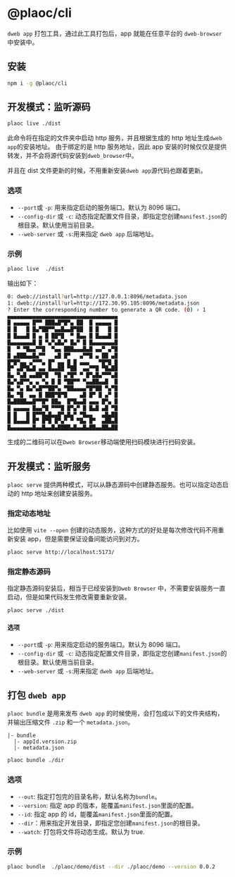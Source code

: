 # @plaoc/cli

`dweb app` 打包工具，通过此工具打包后，app 就能在任意平台的 `dweb-browser` 中安装中。

## 安装

```bash
npm i -g @plaoc/cli
```

## 开发模式：监听源码

```bash
plaoc live ./dist
```

此命令将在指定的文件夹中启动 http 服务，并且根据生成的 http 地址生成`dweb app`的安装地址。
由于绑定的是 http 服务地址，因此 app 安装的时候仅仅是提供转发，并不会将源代码安装到`dweb_browser`中。

并且在 dist 文件更新的时候，不用重新安装`dweb app`源代码也跟着更新。

### 选项

- `--port`或 `-p`: 用来指定启动的服务端口。默认为 8096 端口。
- `--config-dir` 或 `-c`: 动态指定配置文件目录，即指定您创建`manifest.json`的根目录。默认使用当前目录。
- `--web-server` 或 `-s`:用来指定 `dweb app` 后端地址。

### 示例

```bash
plaoc live  ./dist
```

输出如下：

```bash
0: dweb://install?url=http://127.0.0.1:8096/metadata.json
1: dweb://install?url=http://172.30.95.105:8096/metadata.json
? Enter the corresponding number to generate a QR code. (0) › 1
▄▄▄▄▄▄▄▄▄▄▄▄▄▄▄▄▄▄▄▄▄▄▄▄▄▄▄▄▄▄▄▄▄▄▄
█ ▄▄▄▄▄ █▀▀ ███▄█▀█▀▄ ██  █ ▄▄▄▄▄ █
█ █   █ █▄▀██▀▀▄▄█▄▄█▀██  █ █   █ █
█ █▄▄▄█ █ ▄ █ ██▀█  ▀ █▄▄ █ █▄▄▄█ █
█▄▄▄▄▄▄▄█ █ ▀▄▀▄█▄▀ █▄▀ █ █▄▄▄▄▄▄▄█
█  ▀ ▀█▄▄▀▀█  ▀▄▄ ███▄▄▄█▄█ ▄▄▀ ▄▀█
█ ▄███▄▄█▄▀▀   ▄█ █▀   ▄▀▀█ ▄ ██ ▄█
█▀█▀▄▄ ▄▀▀▀▄ █▀ ▄▄ █ █ ▄▄▄   ▀█▀█ █
█▀ ▄█▀█▄█ ▄▄ █▄▄██ ▀██  ▄▄▀▀█ ▀█▄██
█▄ ▀▄█ ▄▄██▀█  ▀█ ▄▀█▀ ▀ █▀▄█▄▀▀▀▄█
█▄▀▄█▀▀▄ ▄ ▀▄ █ █ ▀██▀▀ ▀▄▄██▄▄█  █
█▄ ▀▄ █▄▀▄█▀▀██▀▄ ▀██▄▄▄▄▀█▀██ ▀▄▀█
█▄ ▀█  ▄▄ █ ███▀█▀█    ▄█ █▀ █ ▄▀ █
█▄████▄▄█▀▀█▀ ██▄  █▀█▄▄█ ▄▄▄ █▀▄ █
█ ▄▄▄▄▄ █▄▄▀█ ▀▀▀█ █▀▄▀ █ █▄█ ▄█ ▀█
█ █   █ █▀▀█▄█▄▄█▀▄█▄▀ ▀█▄▄   ▄█▄██
█ █▄▄▄█ █▀ █▀█ █▀▄▀ ▀ ▀█▄ █▀  ▄██▄█
█▄▄▄▄▄▄▄█▄▄█▄▄█▄████▄█▄▄█▄██▄▄██▄██
```

生成的二维码可以在`Dweb Browser`移动端使用扫码模块进行扫码安装。

## 开发模式：监听服务

`plaoc serve` 提供两种模式，可以从静态源码中创建静态服务。也可以指定动态启动的 http 地址来创建安装服务。

### 指定动态地址

比如使用 `vite --open` 创建的动态服务，这种方式的好处是每次修改代码不用重新安装 app，但是需要保证设备间能访问到对方。

```bash
plaoc serve http://localhost:5173/
```

### 指定静态源码

指定静态源码安装后，相当于已经安装到`Dweb Browser` 中，不需要安装服务一直启动，但是如果代码发生修改需要重新安装。

```bash
plaoc serve ./dist
```

#### 选项

- `--port`或 `-p`: 用来指定启动的服务端口。默认为 8096 端口。
- `--config-dir` 或 `-c`: 动态指定配置文件目录，即指定您创建`manifest.json`的根目录。默认使用当前目录。
- `--web-server` 或 `-s`:用来指定 `dweb app` 后端地址。

## 打包 `dweb app`

`plaoc bundle` 是用来发布 `dweb app` 的时候使用，会打包成以下的文件夹结构，并输出压缩文件 `.zip` 和一个 `metadata.json`。

    |- bundle
      |- appId.version.zip
      |- metadata.json

```bash
plaoc bundle ./dir
```

### 选项

- `--out`: 指定打包完的目录名称，默认名称为`bundle`。
- `--version`: 指定 app 的版本，能覆盖`manifest.json`里面的配置。
- `--id`: 指定 app 的 id，能覆盖`manifest.json`里面的配置。
- `--dir`：用来指定开发目录，即指定您创建`manifest.json`的根目录。
- `--watch`: 打包将文件将动态生成。默认为 true.

### 示例

```bash
plaoc bundle  ./plaoc/demo/dist --dir ./plaoc/demo --version 0.0.2
```
